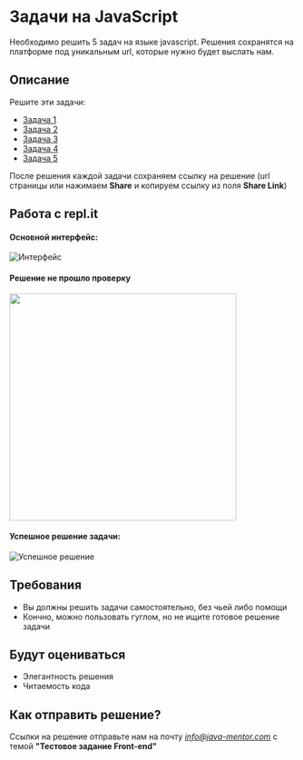 # Задачи на JavaScript

Необходимо решить 5 задач на языке javascript. Решения сохранятся на платформе под уникальным url, которые нужно будет выслать нам.

## Описание

Решите эти задачи:
- [Задача 1](https://repl.it/@JavaMentor/task1)
- [Задача 2](https://repl.it/@JavaMentor/task2)
- [Задача 3](https://repl.it/@JavaMentor/task3)
- [Задача 4](https://repl.it/@JavaMentor/task4)
- [Задача 5](https://repl.it/@JavaMentor/task5)

После решения каждой задачи сохраняем ссылку на решение (url страницы или нажимаем **Share** и копируем ссылку из поля **Share Link**)

## Работа с repl.it 
#### Основной интерфейс:
![Интерфейс](https://monosnap.com/image/S6hsglhoOFSE2pGbh2Rz81l0LsBAoU)

#### Решение не прошло проверку
<img src="https://monosnap.com/image/u5BoAASeSjfmdV0vvciSlpuYxGNMOB" atl="Неверное решение" width="400px" />

#### Успешное решение задачи:
![Успешное решение](https://monosnap.com/image/AxOO9Im0Ej91CtYfJCarzXIM4vOkvA)

## Требования
- Вы должны решить задачи самостоятельно, без чьей либо помощи
- Кончно, можно пользовать гуглом, но не ищите готовое решение задачи

## Будут оцениваться
- Элегантность решения
- Читаемость кода

## Как отправить решение?
Ссылки на решение отправьте нам на почту *info@java-mentor.com* с темой **"Тестовое задание Front-end"**
